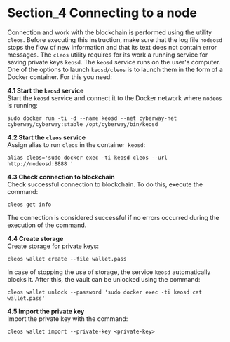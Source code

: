 # Section_4 Connecting to a node

Connection and work with the blockchain is performed using the utility `cleos`. Before executing this instruction, make sure that the log file `nodeosd` stops the flow of new information and that its text does not contain error messages. The `cleos` utility requires for its work a running service for saving private keys `keosd`. The `keosd` service runs on the user's computer. One of the options to launch `keosd/cleos` is to launch them in the form of a Docker container. For this you need:  

**4.1 Start the `keosd` service**  
Start the `keosd` service and connect it to the Docker network where `nodeos` is running:
```
sudo docker run -ti -d --name keosd --net cyberway-net cyberway/cyberway:stable /opt/cyberway/bin/keosd
```

**4.2 Start the `cleos` service**  
Assign alias to run `cleos` in the container` keosd`:
```
alias cleos='sudo docker exec -ti keosd cleos --url http://nodeosd:8888 '
``` 

**4.3 Check connection to blockchain**  
Check successful connection to blockchain. To do this, execute the command:
```
cleos get info
```
The connection is considered successful if no errors occurred during the execution of the command.  
 
**4.4 Create storage**  
Create storage for private keys:
```
cleos wallet create --file wallet.pass
```
In case of stopping the use of storage, the service `keosd` automatically blocks it. After this, the vault can be unlocked using the command:
```
cleos wallet unlock --password 'sudo docker exec -ti keosd cat wallet.pass'
```

**4.5 Import the private key**  
Import the private key with the command:
```
cleos wallet import --private-key <private-key>
```

